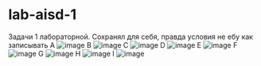 # lab-aisd-1
Задачи 1 лабораторной. Сохранял для себя, правда условия не ебу как записывать
A
![image](https://github.com/drlinggg/lab-aisd-1/assets/124909828/7adb0d68-32b1-426d-8b53-3a3be335741d)
B
![image](https://github.com/drlinggg/lab-aisd-1/assets/124909828/427397ec-2ea7-4e91-9121-11e0e5de4e1c)
C
![image](https://github.com/drlinggg/lab-aisd-1/assets/124909828/84a1d0be-6447-4654-b3ef-bf813286d4b5)
D
![image](https://github.com/drlinggg/lab-aisd-1/assets/124909828/1e0fb090-e8cb-4c7c-9446-0efb269d2f18)
E
![image](https://github.com/drlinggg/lab-aisd-1/assets/124909828/91441a28-2145-4801-b814-d209cebfc854)
F
![image](https://github.com/drlinggg/lab-aisd-1/assets/124909828/adc70c6e-af10-432f-89c7-8ee55acecbf2)
G
![image](https://github.com/drlinggg/lab-aisd-1/assets/124909828/95560159-ec5d-444c-90d2-47f68d615ef0)
H
![image](https://github.com/drlinggg/lab-aisd-1/assets/124909828/0c391d63-3b60-42a3-9018-f642ac876bce)
I
![image](https://github.com/drlinggg/lab-aisd-1/assets/124909828/a6435e46-e43e-47d2-9eb6-88dc3674cb7e)
